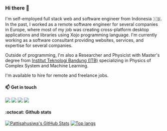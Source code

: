 ### Hi there :wave:

I'm self-employed full stack web and software engineer from Indonesia :indonesia:.
In the past, I worked as a remote software engineer for several companies in Europe, where most of my job was creating cross-platform desktop applications and libraries using Xojo programming language.
I'm currently working as a software consultant providing websites, services, and expertise for several companies.

Outside of programming, I'm also a Researcher and Physicist with Master's degree from [Institut Teknologi Bandung (ITB)](https://itb.ac.id/) specializing in Physics of Complex System and Machine Learning.

I'm available to hire for remote and freelance jobs.

#### :mailbox: Get in touch
[![](https://img.shields.io/static/v1?label=&message=Gmail&color=D44638&labelColor=FAFAFA&logo=gmail&logoColor=B23121)](mailto:asis.pattisahusiwa@gmail.com)
[![](https://img.shields.io/static/v1?label=&message=Twitter&color=1DA1F2&labelColor=E1E8ED&logo=twitter&logoColor=1DA1F2)](https://twitter.com/asispts)
[![](https://img.shields.io/static/v1?label=&message=LinkedIn&color=006192&labelColor=black&logo=linkedin)](https://linkedin.com/in/asispts)
[![](https://img.shields.io/static/v1?label=&message=ResearchGate&color=40ba9b&labelColor=E1E8ED&logo=researchgate)](https://www.researchgate.net/profile/Asis_Pattisahusiwa)


#### :octocat: Github stats
[![Pattisahusiwa's GitHub Stats](https://github-readme-stats.vercel.app/api?username=pattisahusiwa&count_private=true&show_icons=true&cache_seconds=1800)](https://github.com/pattisahusiwa)
[![Top langs](https://github-readme-stats.vercel.app/api/top-langs/?username=pattisahusiwa&langs_count=10&hide=makefile,objective-c&layout=compact&cache_seconds=1800)](https://github.com/pattisahusiwa)
